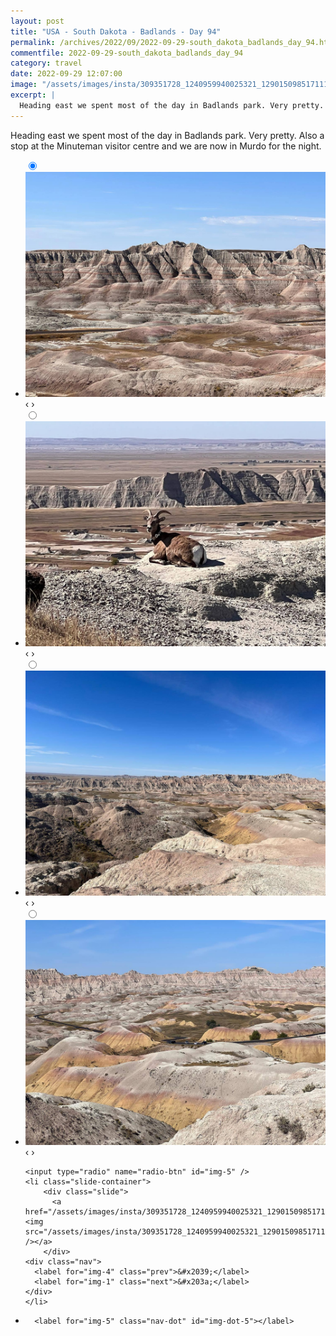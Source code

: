 ```yaml
---
layout: post
title: "USA - South Dakota - Badlands - Day 94"
permalink: /archives/2022/09/2022-09-29-south_dakota_badlands_day_94.html
commentfile: 2022-09-29-south_dakota_badlands_day_94
category: travel
date: 2022-09-29 12:07:00
image: "/assets/images/insta/309351728_1240959940025321_1290150985171113962_n_18014208112445688.jpg"
excerpt: |
  Heading east we spent most of the day in Badlands park. Very pretty. Also a stop at the Minuteman visitor centre and we are now in Murdo for the night.
---
```


Heading east we spent most of the day in Badlands park. Very pretty. Also a stop at the Minuteman visitor centre and we are now in Murdo for the night.

<ul class="slides">
    <input type="radio" name="radio-btn" id="img-1" checked="checked" />
    <li class="slide-container">
        <div class="slide">
          <a href="/assets/images/insta/309233399_8067620366612821_3771034504599680717_n_18229323163146120.jpg"><img src="/assets/images/insta/309233399_8067620366612821_3771034504599680717_n_18229323163146120.jpg" /></a>
        </div>
    <div class="nav">
      <label for="img-5" class="prev">&#x2039;</label>
      <label for="img-2" class="next">&#x203a;</label>
    </div>
    </li>
        <input type="radio" name="radio-btn" id="img-2"  />
    <li class="slide-container">
        <div class="slide">
          <a href="/assets/images/insta/310032701_767400481226227_4175954545598152257_n_17886160223708936.jpg"><img src="/assets/images/insta/310032701_767400481226227_4175954545598152257_n_17886160223708936.jpg" /></a>
        </div>
    <div class="nav">
      <label for="img-1" class="prev">&#x2039;</label>
      <label for="img-3" class="next">&#x203a;</label>
    </div>
    </li>
        <input type="radio" name="radio-btn" id="img-3"  />
    <li class="slide-container">
        <div class="slide">
          <a href="/assets/images/insta/309273300_1704099739989324_6996081903856969463_n_17909788400637302.jpg"><img src="/assets/images/insta/309273300_1704099739989324_6996081903856969463_n_17909788400637302.jpg" /></a>
        </div>
    <div class="nav">
      <label for="img-2" class="prev">&#x2039;</label>
      <label for="img-4" class="next">&#x203a;</label>
    </div>
    </li>
        <input type="radio" name="radio-btn" id="img-4"  />
    <li class="slide-container">
        <div class="slide">
          <a href="/assets/images/insta/309618479_924463108942186_5934098859016817228_n_17946793811260967.jpg"><img src="/assets/images/insta/309618479_924463108942186_5934098859016817228_n_17946793811260967.jpg" /></a>
        </div>
    <div class="nav">
      <label for="img-3" class="prev">&#x2039;</label>
      <label for="img-5" class="next">&#x203a;</label>
    </div>
    </li>
    
    <input type="radio" name="radio-btn" id="img-5" />
    <li class="slide-container">
        <div class="slide">
          <a href="/assets/images/insta/309351728_1240959940025321_1290150985171113962_n_18014208112445688.jpg"><img src="/assets/images/insta/309351728_1240959940025321_1290150985171113962_n_18014208112445688.jpg" /></a>
        </div>
    <div class="nav">
      <label for="img-4" class="prev">&#x2039;</label>
      <label for="img-1" class="next">&#x203a;</label>
    </div>
    </li>
			
<li class="nav-dots">
      <label for="img-1" class="nav-dot" id="img-dot-1"></label>
      <label for="img-2" class="nav-dot" id="img-dot-2"></label>
      <label for="img-3" class="nav-dot" id="img-dot-3"></label>
      <label for="img-4" class="nav-dot" id="img-dot-4"></label>

      <label for="img-5" class="nav-dot" id="img-dot-5"></label>

</li>
</ul>
